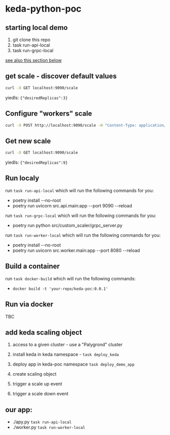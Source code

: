 # keda-python-poc


## starting local demo

1. git clone this repo
2. task run-api-local
2. task run-grpc-local

[see also this section below](#run-localy)

## get scale - discover default values

```sh
curl -X GET localhost:9090/scale
```

yiedls: `{"desiredReplicas":3}`

## Configure "workers" scale

```sh
curl -X POST http://localhost:9090/scale -H "Content-Type: application/json" -d '{"desiredReplicas": 9}'
```

## Get new scale

```sh
curl -X GET localhost:9090/scale
```

yiedls: `{"desiredReplicas":9}`

## Run localy

run `task run-api-local` which will run the following commands for you:

- poetry install --no-root
- poetry run uvicorn src.api.main:app --port 9090 --reload 

run `task run-grpc-local` which will run the following commands for you:

- poetry run python src/custom_scaler/grpc_server.py

run `task run-worker-local` which will run the following commands for you:

- poetry install --no-root
- poetry run uvicorn src.worker.main:app --port 8080 --reload 

## Build a container

run `task docker-build` which will run the following commands: 

- `docker build -t 'your-repo/keda-poc:0.0.1'`

## Run via docker

TBC

## add keda scaling object

1. access to a given cluster - use a "Palygrond" cluster
1. install keda in keda namespace - `task deploy_keda`
1. deploy app in keda-poc namespace `task deploy_demo_app`

1. create scaling object
1. trigger a scale up event
1. trigger a scale down event

## our app:

- ./apy.py  `task run-api-local`
- ./worker.py `task run-worker-local`
